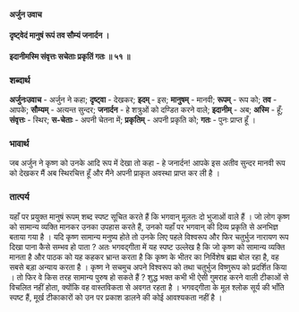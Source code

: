 #### अर्जुन उवाच
#### दृष्ट्वेदं मानुषं रूपं तव सौम्यं जनार्दन ।
#### इदानीमस्मि संवृत्तः सचेताः प्रकृतिं गतः ॥ ५१ ॥

### शब्दार्थ

**अर्जुनःउवाच** - अर्जुन ने कहा; **दृष्ट्वा** - देखकर; **इदम्** - इस; **मानुषम्** - मानवी; **रूपम्** - रूप को; **तव** - आपके; **सौम्यम्** - अत्यन्त सुन्दर; **जनार्दन** - हे शत्रुओं को दण्डित करने वाले; **इदानीम्** - अब; **अस्मि** - हूँ; **संवृत्तः** - स्थिर; **स-चेताः** - अपनी चेतना में; **प्रकृतिम्** - अपनी प्रकृति को; **गतः** - पुनः प्राप्त हूँ ।

### भावार्थ

जब अर्जुन ने कृष्ण को उनके आदि रूप में देखा तो कहा - हे जनार्दन! आपके इस अतीव सुन्दर मानवी रूप को देखकर मैं अब स्थिरचित्त हूँ और मैंने अपनी प्राकृत अवस्था प्राप्त कर ली है ।

### तात्पर्य

यहाँ पर प्रयुक्त मानुषं रूपम् शब्द स्पष्ट सूचित करते हैं कि भगवान् मूलतः दो भुजाओं वाले हैं । जो लोग कृष्ण को सामान्य व्यक्ति मानकर उनका उपहास करते हैं, उनको यहाँ पर भगवान् की दिव्य प्रकृति से अनभिज्ञ बताया गया है । यदि कृष्ण सामान्य मनुष्य होते तो उनके लिए पहले विश्वरूप और फिर चतुर्भुज नारायण रूप दिखा पाना कैसे सम्भव हो पाता ? अतः भगवद्गीता में यह स्पष्ट उल्लेख है कि जो कृष्ण को सामान्य व्यक्ति मानता है और पाठक को यह कहकर भ्रान्त करता है कि कृष्ण के भीतर का निर्विशेष ब्रह्म बोल रहा है, वह सबसे बड़ा अन्याय करता है । कृष्ण ने सचमुच अपने विश्वरूप को तथा चतुर्भुज विष्णुरूप को प्रदर्शित किया । तो फिर वे किस तरह सामान्य पुरुष हो सकते हैं ? शुद्ध भक्त कभी भी ऐसी गुमराह करने वाली टीकाओं से विचलित नहीं होता, क्योंकि वह वास्तविकता से अवगत रहता है । भगवद्गीता के मूल श्लोक सूर्य की भाँति स्पष्ट हैं, मूर्ख टीकाकारों को उन पर प्रकाश डालने की कोई आवश्यकता नहीं है ।